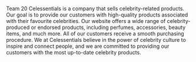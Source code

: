 Team 20
Celessentials is a company that sells celebrity-related products. Our goal is to provide our customers with high-quality products associated with their favourite celebrities. Our website offers a wide range of celebrity-produced or endorsed products, including perfumes, accessories, beauty items, and much more. All of our customers receive a smooth purchasing procedure. We at Celessentials believe in the power of celebrity culture to inspire and connect people, and we are committed to providing our customers with the most up-to-date celebrity products.
